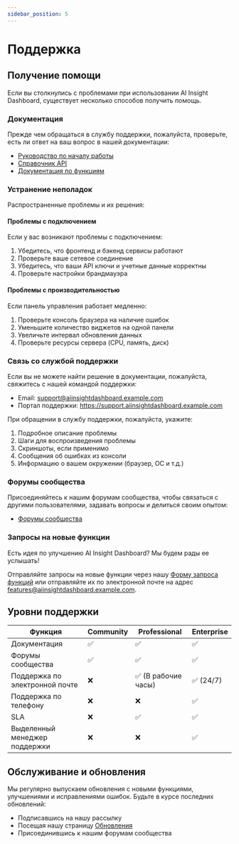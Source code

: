 ```yaml
---
sidebar_position: 5
---
```


# Поддержка

## Получение помощи

Если вы столкнулись с проблемами при использовании AI Insight Dashboard, существует несколько способов получить помощь.

### Документация

Прежде чем обращаться в службу поддержки, пожалуйста, проверьте, есть ли ответ на ваш вопрос в нашей документации:

- [Руководство по началу работы](/docs/guides/getting-started)
- [Справочник API](/docs/api/overview)
- [Документация по функциям](/docs/features/dashboard)

### Устранение неполадок

Распространенные проблемы и их решения:

#### Проблемы с подключением

Если у вас возникают проблемы с подключением:

1. Убедитесь, что фронтенд и бэкенд сервисы работают
2. Проверьте ваше сетевое соединение
3. Убедитесь, что ваши API ключи и учетные данные корректны
4. Проверьте настройки брандмауэра

#### Проблемы с производительностью

Если панель управления работает медленно:

1. Проверьте консоль браузера на наличие ошибок
2. Уменьшите количество виджетов на одной панели
3. Увеличьте интервал обновления данных
4. Проверьте ресурсы сервера (CPU, память, диск)

### Связь со службой поддержки

Если вы не можете найти решение в документации, пожалуйста, свяжитесь с нашей командой поддержки:

- Email: support@aiinsightdashboard.example.com
- Портал поддержки: https://support.aiinsightdashboard.example.com

При обращении в службу поддержки, пожалуйста, укажите:

1. Подробное описание проблемы
2. Шаги для воспроизведения проблемы
3. Скриншоты, если применимо
4. Сообщения об ошибках из консоли
5. Информацию о вашем окружении (браузер, ОС и т.д.)

### Форумы сообщества

Присоединяйтесь к нашим форумам сообщества, чтобы связаться с другими пользователями, задавать вопросы и делиться своим опытом:

- [Форумы сообщества](https://community.aiinsightdashboard.example.com)

### Запросы на новые функции

Есть идея по улучшению AI Insight Dashboard? Мы будем рады ее услышать!

Отправляйте запросы на новые функции через нашу [Форму запроса функций](https://feedback.aiinsightdashboard.example.com) или отправляйте их по электронной почте на адрес features@aiinsightdashboard.example.com.

## Уровни поддержки

| Функция | Community | Professional | Enterprise |
|---------|-----------|--------------|------------|
| Документация | ✅ | ✅ | ✅ |
| Форумы сообщества | ✅ | ✅ | ✅ |
| Поддержка по электронной почте | ❌ | ✅ (В рабочие часы) | ✅ (24/7) |
| Поддержка по телефону | ❌ | ❌ | ✅ |
| SLA | ❌ | ✅ | ✅ |
| Выделенный менеджер поддержки | ❌ | ❌ | ✅ |

## Обслуживание и обновления

Мы регулярно выпускаем обновления с новыми функциями, улучшениями и исправлениями ошибок. Будьте в курсе последних обновлений:

- Подписавшись на нашу рассылку
- Посещая нашу страницу [Обновления](/blog)
- Присоединившись к нашим форумам сообщества
